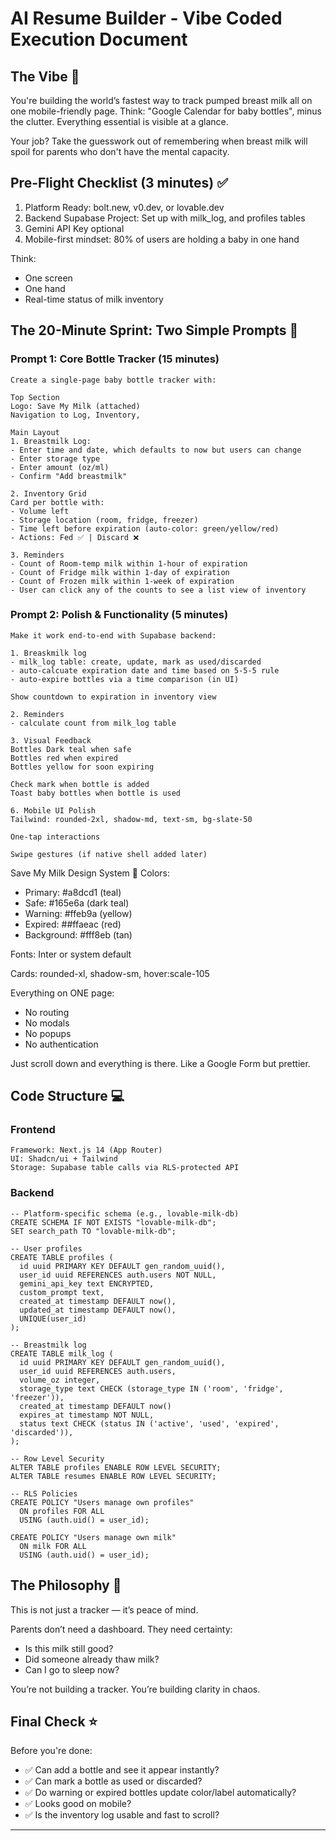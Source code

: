 # AI Resume Builder - Vibe Coded Execution Document

## The Vibe 🧠

You're building the world’s fastest way to track pumped breast milk all on one mobile-friendly page. Think: "Google Calendar for baby bottles", minus the clutter. Everything essential is visible at a glance.

Your job?
Take the guesswork out of remembering when breast milk will spoil for parents who don't have the mental capacity. 

## Pre-Flight Checklist (3 minutes) ✅

1. Platform Ready: bolt.new, v0.dev, or lovable.dev
2. Backend Supabase Project: Set up with milk_log, and profiles tables
3. Gemini API Key optional
4. Mobile-first mindset: 80% of users are holding a baby in one hand

Think:
- One screen
- One hand
- Real-time status of milk inventory

## The 20-Minute Sprint: Two Simple Prompts 🎯

### Prompt 1: Core Bottle Tracker (15 minutes)
```
Create a single-page baby bottle tracker with:

Top Section
Logo: Save My Milk (attached)
Navigation to Log, Inventory, 

Main Layout
1. Breastmilk Log:
- Enter time and date, which defaults to now but users can change
- Enter storage type
- Enter amount (oz/ml)
- Confirm "Add breastmilk"

2. Inventory Grid
Card per bottle with:
- Volume left
- Storage location (room, fridge, freezer)
- Time left before expiration (auto-color: green/yellow/red)
- Actions: Fed ✅ | Discard ❌

3. Reminders
- Count of Room-temp milk within 1-hour of expiration 
- Count of Fridge milk within 1-day of expiration
- Count of Frozen milk within 1-week of expiration
- User can click any of the counts to see a list view of inventory
```

### Prompt 2: Polish & Functionality (5 minutes)

```
Make it work end-to-end with Supabase backend:

1. Breaskmilk log
- milk_log table: create, update, mark as used/discarded
- auto-calcuate expiration date and time based on 5-5-5 rule
- auto-expire bottles via a time comparison (in UI)

Show countdown to expiration in inventory view

2. Reminders
- calculate count from milk_log table

3. Visual Feedback
Bottles Dark teal when safe
Bottles red when expired
Bottles yellow for soon expiring

Check mark when bottle is added
Toast baby bottles when bottle is used

6. Mobile UI Polish
Tailwind: rounded-2xl, shadow-md, text-sm, bg-slate-50

One-tap interactions

Swipe gestures (if native shell added later)
```

Save My Milk Design System 🎨
Colors:
- Primary: #a8dcd1 (teal)
- Safe: #165e6a (dark teal)
- Warning: #ffeb9a (yellow)
- Expired: ##ffaeac (red)
- Background: #fff8eb (tan)

Fonts: Inter or system default

Cards: rounded-xl, shadow-sm, hover:scale-105

Everything on ONE page:
- No routing
- No modals
- No popups
- No authentication

Just scroll down and everything is there. Like a Google Form but prettier.

## Code Structure 💻
### Frontend
```
Framework: Next.js 14 (App Router)
UI: Shadcn/ui + Tailwind
Storage: Supabase table calls via RLS-protected API
```
### Backend
```
-- Platform-specific schema (e.g., lovable-milk-db)
CREATE SCHEMA IF NOT EXISTS "lovable-milk-db";
SET search_path TO "lovable-milk-db";

-- User profiles
CREATE TABLE profiles (
  id uuid PRIMARY KEY DEFAULT gen_random_uuid(),
  user_id uuid REFERENCES auth.users NOT NULL,
  gemini_api_key text ENCRYPTED,
  custom_prompt text,
  created_at timestamp DEFAULT now(),
  updated_at timestamp DEFAULT now(),
  UNIQUE(user_id)
);

-- Breastmilk log
CREATE TABLE milk_log (
  id uuid PRIMARY KEY DEFAULT gen_random_uuid(),
  user_id uuid REFERENCES auth.users,
  volume_oz integer,
  storage_type text CHECK (storage_type IN ('room', 'fridge', 'freezer')),
  created_at timestamp DEFAULT now()
  expires_at timestamp NOT NULL,
  status text CHECK (status IN ('active', 'used', 'expired', 'discarded')),
);

-- Row Level Security
ALTER TABLE profiles ENABLE ROW LEVEL SECURITY;
ALTER TABLE resumes ENABLE ROW LEVEL SECURITY;

-- RLS Policies
CREATE POLICY "Users manage own profiles"
  ON profiles FOR ALL
  USING (auth.uid() = user_id);

CREATE POLICY "Users manage own milk"
  ON milk FOR ALL
  USING (auth.uid() = user_id);
```

## The Philosophy 🌟

This is not just a tracker — it’s peace of mind.

Parents don’t need a dashboard. They need certainty:
- Is this milk still good?
- Did someone already thaw milk?
- Can I go to sleep now?

You’re not building a tracker.
You’re building clarity in chaos.

## Final Check ⭐

Before you're done:
- ✅ Can add a bottle and see it appear instantly?
- ✅ Can mark a bottle as used or discarded?
- ✅ Do warning or expired bottles update color/label automatically?
- ✅ Looks good on mobile?
- ✅ Is the inventory log usable and fast to scroll?

---
